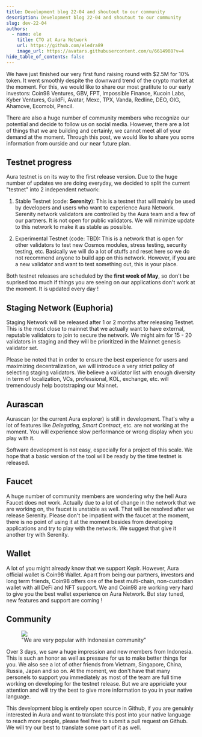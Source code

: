 ```yaml
---
title: Development blog 22-04 and shoutout to our community
description: Development blog 22-04 and shoutout to our community
slug: dev-22-04
authors:
  - name: ele
    title: CTO at Aura Network
    url: https://github.com/eledra89
    image_url: https://avatars.githubusercontent.com/u/6614908?v=4
hide_table_of_contents: false
---
```


We have just finished our very first fund raising round with $2.5M for 10% token. It went smoothly despite the downward trend of the crypto market at the moment. For this, we would like to share our most gratitute to our early investors: Coin98 Ventures, GBV, FPT, Impossible Finance, Kucoin Labs, Kyber Ventures, GuildFi, Avatar, Mexc, TPX, Vanda, Redline, DEO, OIG, Ahamove, Ecomobi, Pencil.  

There are also a huge number of community members who recognize our potential and decide to follow us on social media. However, there are a lot of things that we are building and certainly, we cannot meet all of your demand at the moment. Through this post, we would like to share you some information from ourside and our near future plan.

<!--truncate-->
## Testnet progress
Aura testnet is on its way to the first release version. Due to the huge number of updates we are doing everyday, we decided to split the current "testnet" into 2 independent network:

1. Stable Testnet (code: **Serenity**): This is a testnet that will mainly be used by developers and users who want to experience Aura Network. Serenity network validators are controlled by the Aura team and a few of our partners. It is not open for public validators. We will minimize update to this network to make it as stable as possible.

2. Experimental Testnet (code: TBD): This is a network that is open for other validators to test new Cosmos modules, stress testing, security testing, etc. Basically we will do a lot of stuffs and reset here so we do not recommend anyone to build app on this network. However, if you are a new validator and want to test something out, this is your place.

Both testnet releases are scheduled by the **first week of May**, so don't be suprised too much if things you are seeing on our applications don't work at the moment. It is updated every day !

## Staging Network (Euphoria)
Staging Network will be released after 1 or 2 months after releasing Testnet. This is the most close to mainnet that we actually want to have external, reputable validators to join to secure the network. We might aim for 15 - 20 validators in staging and they will be prioritized in the Mainnet genesis validator set.

Please be noted that in order to ensure the best experience for users and maximizing decentralization, we will introduce a very strict policy of selecting staging validators. We believe a validator list with enough diversity in term of localization, VCs, professional, KOL, exchange, etc. will tremendously help bootstraping our Mainnet.

## Aurascan
Aurascan (or the current Aura explorer) is still in development. That's why a lot of features like *Delegating*, *Smart Contract*, etc. are not working at the moment. You will experience slow performance or wrong display when you play with it.

Software development is not easy, especially for a project of this scale. We hope that a basic version of the tool will be ready by the time testnet is released.

## Faucet
A huge number of community members are wondering why the hell Aura Faucet does not work. Actually due to a lot of change in the network that we are working on, the faucet is unstable as well. That will be resolved after we release Serenity. Please don't be impatient with the faucet at the moment, there is no point of using it at the moment besides from developing applications and try to play with the network. We suggest that give it another try with Serenity.

## Wallet
A lot of you might already know that we support Keplr. However, Aura official wallet is Coin98 Wallet. Apart from being our partners, investors and long term friends, Coin98 offers one of the best multi-chain, non-custodian wallet with all DeFi and NFT support. We and Coin98 are working very hard to give you the best wallet experience on Aura Network. But stay tuned, new features and support are coming !

## Community
<figure>
  <img src="/img/blog/traffic-22-4.png"/>
  <figcaption>"We are very popular with Indonesian community"</figcaption>
</figure>

Over 3 days, we saw a huge impression and new members from Indonesia. This is such an honor as well as pressure for us to make better things for you. We also see a lot of other friends from Vietnam, Singapore, China, Russia, Japan and so on. At the moment, we don't have that many personels to support you immediately as most of the team are full time working on developing for the testnet release. But we are appriciate your attention and will try the best to give more information to you in your native language. 

This development blog is entirely open source in Github, if you are genuinly interested in Aura and want to translate this post into your native language to reach more people, please feel free to submit a pull request on Github. We will try our best to translate some part of it as well.